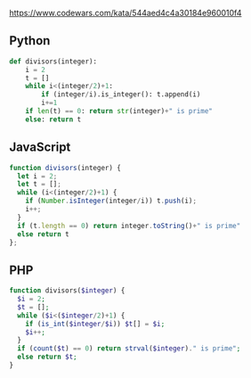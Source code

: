 https://www.codewars.com/kata/544aed4c4a30184e960010f4

## Python
```python
def divisors(integer):
    i = 2
    t = []
    while i<(integer/2)+1:
        if (integer/i).is_integer(): t.append(i)
        i+=1
    if len(t) == 0: return str(integer)+" is prime"
    else: return t
```

## JavaScript
```js
function divisors(integer) {
  let i = 2;
  let t = [];
  while (i<(integer/2)+1) {
    if (Number.isInteger(integer/i)) t.push(i);
    i++;
  }
  if (t.length == 0) return integer.toString()+" is prime"
  else return t
};
```

## PHP
```php
function divisors($integer) {
  $i = 2;
  $t = [];
  while ($i<($integer/2)+1) {
    if (is_int($integer/$i)) $t[] = $i;
    $i++;
  }
  if (count($t) == 0) return strval($integer)." is prime";
  else return $t;
}
```